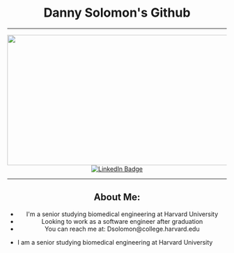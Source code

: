 <div align = "center">
  <p>
  <h1>Danny Solomon's Github</h1>
  </p>
</div>

---

<div align="center">
  <img src="https://media.giphy.com/media/dWesBcTLavkZuG35MI/giphy.gif" width="600" height="300"/>
</div>

<div id="badges" align="center">
  <a href="https://www.linkedin.com/in/daniel-solomon-6310a11b1/">
    <img src="https://img.shields.io/badge/LinkedIn-blue?style=for-the-badge&logo=linkedin&logoColor=white" alt="LinkedIn Badge"/>
  </a>
</div>

---

<div align = "center">
  <p>
  <h2>About Me: </h2>
  
  <ul>
    <li>I'm a senior studying biomedical engineering at Harvard University</li>
    <li>Looking to work as a software engineer after graduation</li>
    <li>You can reach me at: Dsolomon@college.harvard.edu</li>
  </ul>
  </p>
</div>

- I am a senior studying biomedical engineering at Harvard University
<!--
**422dsolomon/422dsolomon** is a ✨ _special_ ✨ repository because its `README.md` (this file) appears on your GitHub profile.

Here are some ideas to get you started:

- 🔭 I’m currently working on ...
- 🌱 I’m currently learning ...
- 👯 I’m looking to collaborate on ...
- 🤔 I’m looking for help with ...
- 💬 Ask me about ...
- 📫 How to reach me: ...
- 😄 Pronouns: ...
- ⚡ Fun fact: ...
-->
